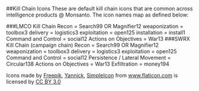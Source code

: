 ##Kill Chain Icons
These are default kill chain icons that are common across intelligence products @ Monsanto. The icon names map as defined below:

###LMCO Kill Chain
Recon = Search99 OR Magnifier12
weaponization = toolbox3
delivery = logistics3
exploitation = open125
installation = install1
Command and Control = social12
Actions on Objectives = War13
###SWRX Kill Chain (campaign chain)
Recon = Search99 OR Magnifier12
weaponization = toolbox3
delivery = logistics3
exploitation = open125
Command and Control = social12
Persistence / Lateral Movement = Circular138
Actions on Objectives = War13
Exfiltration = money194


<div>Icons made by <a href="http://www.flaticon.com/authors/freepik" title="Freepik">Freepik</a>, <a href="http://www.flaticon.com/authors/yannick" title="Yannick">Yannick</a>, <a href="http://www.flaticon.com/authors/simpleicon" title="SimpleIcon">SimpleIcon</a> from <a href="http://www.flaticon.com" title="Flaticon">www.flaticon.com</a>             is licensed by <a href="http://creativecommons.org/licenses/by/3.0/" title="Creative Commons BY 3.0">CC BY 3.0</a></div>
